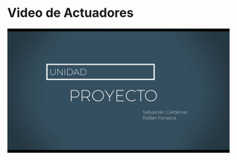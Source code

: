 # Video de Actuadores

[![Watch the video](https://github.com/Rafa1104/Trabajo-de-Investigacion-P2/blob/master/img/intro.png)](https://youtu.be/RRDpHw5XtS4)

